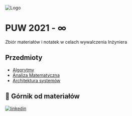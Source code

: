 
![Logo](https://via.placeholder.com/720x60?text=PUW+2021)


# PUW 2021 - ∞

Zbiór materiałów i notatek w celach wywalczenia Inżyniera 



## Przedmioty

 - [Algorytmy](https://github.com/PUW2021/materialy/tree/algorytmy-struktury-danych)
 - [Analiza Matematyczna](https://github.com/PUW2021/materialy/tree/analiza-matematyczna)
 - [Architektura systemów](https://github.com/PUW2021/materialy/tree/architektura-systemow)


## 🔗 Górnik od materiałów
[![linkedin](https://img.shields.io/badge/linkedin-0A66C2?style=for-the-badge&logo=linkedin&logoColor=white)](https://www.linkedin.com/in/🚀wojciech-puzio-311422137/)

